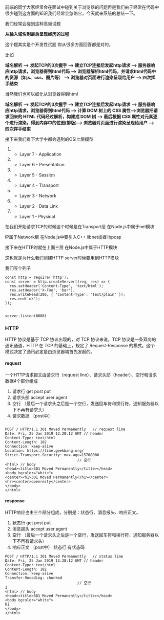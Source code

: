 前端的同学大家经常会在面试中碰到关于浏览器的问题但是我们由于经常在代码中很少碰到这方面的知识我们经常会忽略它，今天就来系统的总结一下。

我们经常会碰到这种高频试题 

**从输入域名到最后呈现经历的过程**

这个题其实是个开发性试题 你从很多方面回答都是对的。

比如 

**域名解析 --> 发起TCP的3次握手 --> 建立TCP连接后发起http请求 --> 服务器响应http请求，浏览器得到html代码 --> 浏览器解析html代码，并请求html代码中的资源（如js、css、图片等） --> 浏览器对页面进行渲染呈现给用户 --> 四次挥手结束**

当然我们也可以细化从浏览器得到html

**域名解析 --> 发起TCP的3次握手 --> 建立TCP连接后发起http请求 --> 服务器响应http请求，浏览器得到html代码 --> 计算 DOM 树上的 CSS 属性-->浏览器把请求回来的 HTML 代码经过解析，构建成 DOM 树 --> 最后根据 CSS 属性对元素逐个进行渲染，得到内存中的位图(排版)--> 浏览器对页面进行渲染呈现给用户 --> 四次挥手结束**


接下来我们看下大学中都会遇到的OSI七层模型

1. - Layer 7 - Application
1. - Layer 6 - Presentation
1. - Layer 5 - Session
1. - Layer 4 - Transport
1. - Layer 3 - Network
1. - Layer 2 - Data Link
1. - Layer 1 - Physical

在我们开始请求TCP的时候这个时候是在Transport层 在Node.js中属于net模块

IP属于Network层 在Node.js中要引入C++ libnet或者libpcap

接下来在HTTP时就在上面三层 在Node.js中属于HTTP模块

这也就是为什么我们创建HTTP server时候要用到HTTP模块

我们写个列子

```
const http = require('http');
const server = http.createServer((req, res) => {
  res.setHeader('Content-Type', 'text/html');
  res.setHeader('X-Foo', 'bar');
  res.writeHead(200, { 'Content-Type': 'text/plain' });
  res.end('ok');
});


server.listen(8088)
```

### HTTP

HTTP 协议是基于 TCP 协议出现的，对 TCP 协议来说，TCP 协议是一条双向的通讯通道，HTTP 在 TCP 的基础上，规定了 Request-Response 的模式。这个模式决定了通讯必定是由浏览器端首先发起的。

#### request
一个HTTP请求报文由请求行（request line）、请求头部（header）、空行和请求数据4个部分组成

1. 请求行 get post put
1. 请求头部 accept user agent
1. 空行 （最后一个请求头之后是一个空行，发送回车符和换行符，通知服务器以下不再有请求头）
1. 请求数据 （post中）


```

POST / HTTP/1.1 301 Moved Permanently   // request line
Date: Fri, 25 Jan 2019 13:28:12 GMT // header
Content-Type: text/html
Content-Length: 182
Connection: keep-alive
Location: https://time.geekbang.org/
Strict-Transport-Security: max-age=15768000
                                 // 空行
<html> // body
<head><title>301 Moved Permanently</title></head>
<body bgcolor="white">
<center><h1>301 Moved Permanently</h1></center>
<hr><center>openresty</center>
</body>
</html>
```
#### response

HTTP响应也由三个部分组成，分别是：状态行、消息报头、响应正文。
1. 状态行 get post put
1. 消息报头 accept user agent
1. 空行 （最后一个请求头之后是一个空行，发送回车符和换行符，通知服务器以下不再有请求头）
1. 响应正文 （post中）
状态行 有状态码



```
POST / HTTP/1.1 301 Moved Permanently   // status line
Date: Fri, 25 Jan 2019 13:28:12 GMT // header
Content-Type: text/html
Content-Length: 182
Connection: keep-alive
Transfer-Rncoding: chunked
                                 // 空行
2
<html> // body
<head><title>301 Moved Permanently</title></head>
<body bgcolor="white">
hi
</body>
</html>
```
